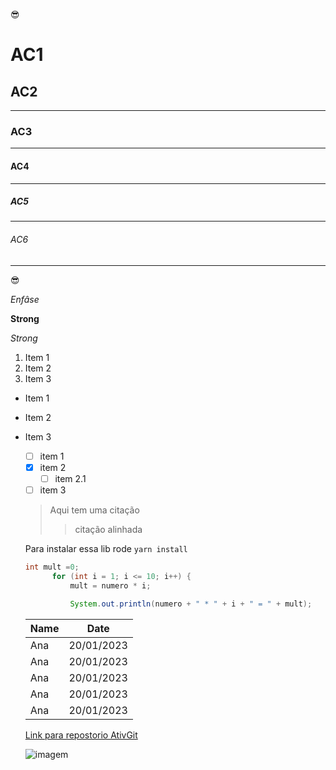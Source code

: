 <!-- Headings -->
:sunglasses:

# AC1
## AC2
***
### AC3
---
#### AC4
***
##### AC5
---
###### AC6
***
:sunglasses:
<!-- Diverder -->


<!-- Enfasis-->

*Enfâse*

<!-- Italico -->

**Strong**

<!-- Itálico-->

_Strong_

<!-- Lista Ordenada -->

1. Item 1
2. Item 2
3. Item 3
   
<!-- Lista não ordenada -->

* Item 1
* Item 2
* Item 3
  
  <!-- CkeckBox-->
  - [ ] item 1
  - [x] item 2
    - [ ] item 2.1
  - [ ] item 3
  
  <!-- Citação -->
  
  > Aqui tem uma citação
  >> citação alinhada

  <!-- Inline code-->

  Para instalar essa lib rode `yarn install`

  <!-- Code block -->

  ```java
  int mult =0;
        for (int i = 1; i <= 10; i++) {
            mult = numero * i;
            
            System.out.println(numero + " * " + i + " = " + mult);
  ```

  <!-- Tabela -->

  | Name | Date  |
  | ---- | ---- |
  | Ana  | 20/01/2023 |
  | Ana  | 20/01/2023 |
  | Ana  | 20/01/2023 |
  | Ana  | 20/01/2023 |
  | Ana  | 20/01/2023 |

  <!-- Code block -->

  [Link para repostorio AtivGit](https://github.com/acaf02/AtivGit.git "Github")

  ![imagem](https://sopacultural.com/wp-content/uploads/2022/01/danca-e1643310597668.jpg)

